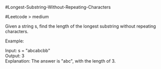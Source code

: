 #Longest-Substring-Without-Repeating-Characters

#Leetcode > medium

Given a string s, find the length of the longest substring without repeating characters.  

Example:  
  
Input: s = "abcabcbb"  
Output: 3  
Explanation: The answer is "abc", with the length of 3.  


